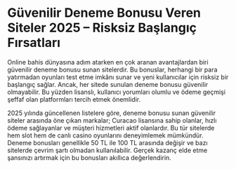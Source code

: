 # Güvenilir Deneme Bonusu Veren Siteler 2025 – Risksiz Başlangıç Fırsatları

Online bahis dünyasına adım atarken en çok aranan avantajlardan biri güvenilir deneme bonusu sunan sitelerdir. Bu bonuslar, herhangi bir para yatırmadan oyunları test etme imkânı sunar ve yeni kullanıcılar için risksiz bir başlangıç sağlar. Ancak, her sitede sunulan deneme bonusu güvenilir olmayabilir. Bu yüzden lisanslı, kullanıcı yorumları olumlu ve ödeme geçmişi şeffaf olan platformları tercih etmek önemlidir.

2025 yılında güncellenen listelere göre, deneme bonusu sunan güvenilir siteler arasında öne çıkan markalar; Curacao lisansına sahip olanlar, hızlı ödeme sağlayanlar ve müşteri hizmetleri aktif olanlardır. Bu tür sitelerde hem slot hem de canlı casino oyunlarını deneyimlemek mümkündür. Deneme bonusları genellikle 50 TL ile 100 TL arasında değişir ve bazı sitelerde çevrim şartı olmadan kullanılabilir. Gerçek kazanç elde etme şansınızı artırmak için bu bonusları akıllıca değerlendirin.
